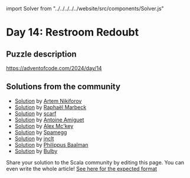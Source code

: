 import Solver from "../../../../../website/src/components/Solver.js"

# Day 14: Restroom Redoubt

## Puzzle description

https://adventofcode.com/2024/day/14

## Solutions from the community

- [Solution](https://github.com/nikiforo/aoc24/blob/main/src/main/scala/io/github/nikiforo/aoc24/D14T2.scala) by [Artem Nikiforov](https://github.com/nikiforo)
- [Solution](https://github.com/rmarbeck/advent2024/blob/main/day14/src/main/scala/Solution.scala) by [Raphaël Marbeck](https://github.com/rmarbeck)
- [Solution](https://github.com/scarf005/aoc-scala/blob/main/2024/day14.scala) by [scarf](https://github.com/scarf005)
- [Solution](https://github.com/aamiguet/advent-2024/blob/main/src/main/scala/ch/aamiguet/advent2024/Day14.scala) by [Antoine Amiguet](https://github.com/aamiguet)
- [Solution](https://github.com/AlexMckey/AoC2024_Scala/blob/master/src/year2024/day14.scala) by [Alex Mc'key](https://github.com/AlexMckey)
- [Solution](https://github.com/spamegg1/aoc/blob/master/2024/14/14.scala#L165) by [Spamegg](https://github.com/spamegg1)
- [Solution](https://github.com/jnclt/adventofcode2024/blob/main/day14/restroom-redoubt.sc) by [jnclt](https://github.com/jnclt)
- [Solution](https://github.com/Philippus/adventofcode/blob/main/src/main/scala/adventofcode2024/Day14.scala) by [Philippus Baalman](https://github.com/philippus)
- [Solution](https://github.com/TheDrawingCoder-Gamer/adventofcode2024/blob/master/src/main/scala/Day14.scala) by [Bulby](https://github.com/TheDrawingCoder-Gamer)

Share your solution to the Scala community by editing this page.
You can even write the whole article! [See here for the expected format](https://github.com/scalacenter/scala-advent-of-code/discussions/424)
